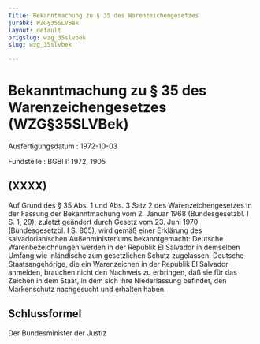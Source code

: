 ```yaml
---
Title: Bekanntmachung zu § 35 des Warenzeichengesetzes
jurabk: WZG§35SLVBek
layout: default
origslug: wzg_35slvbek
slug: wzg_35slvbek

---
```


# Bekanntmachung zu § 35 des Warenzeichengesetzes (WZG§35SLVBek)

Ausfertigungsdatum
:   1972-10-03

Fundstelle
:   BGBl I: 1972, 1905



## (XXXX)

Auf Grund des § 35 Abs. 1 und Abs. 3 Satz 2 des Warenzeichengesetzes in der Fassung der Bekanntmachung vom 2. Januar 1968 (Bundesgesetzbl. I S. 1, 29), zuletzt geändert durch Gesetz vom 23. Juni 1970 (Bundesgesetzbl. I S. 805), wird gemäß einer Erklärung des salvadorianischen Außenministeriums bekanntgemacht:
Deutsche Warenbezeichnungen werden in der Republik El Salvador in demselben Umfang wie inländische zum gesetzlichen Schutz zugelassen.
Deutsche Staatsangehörige, die ein Warenzeichen in der Republik El Salvador anmelden, brauchen nicht den Nachweis zu erbringen, daß sie für das Zeichen in dem Staat, in dem sich ihre Niederlassung befindet, den Markenschutz nachgesucht und erhalten haben.


## Schlussformel

Der Bundesminister der Justiz

